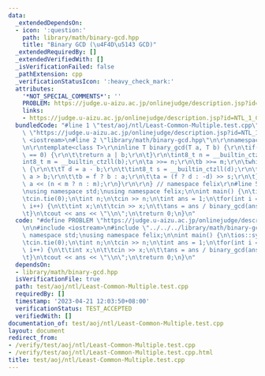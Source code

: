 ```yaml
---
data:
  _extendedDependsOn:
  - icon: ':question:'
    path: library/math/binary-gcd.hpp
    title: "Binary GCD (\u4F4D\u5143 GCD)"
  _extendedRequiredBy: []
  _extendedVerifiedWith: []
  _isVerificationFailed: false
  _pathExtension: cpp
  _verificationStatusIcon: ':heavy_check_mark:'
  attributes:
    '*NOT_SPECIAL_COMMENTS*': ''
    PROBLEM: https://judge.u-aizu.ac.jp/onlinejudge/description.jsp?id=NTL_1_C
    links:
    - https://judge.u-aizu.ac.jp/onlinejudge/description.jsp?id=NTL_1_C
  bundledCode: "#line 1 \"test/aoj/ntl/Least-Common-Multiple.test.cpp\"\n#define PROBLEM\
    \ \"https://judge.u-aizu.ac.jp/onlinejudge/description.jsp?id=NTL_1_C\"\n\n#include\
    \ <iostream>\n#line 2 \"library/math/binary-gcd.hpp\"\n\r\nnamespace felix {\r\
    \n\r\ntemplate<class T>\r\ninline T binary_gcd(T a, T b) {\r\n\tif(a == 0 || b\
    \ == 0) {\r\n\t\treturn a | b;\r\n\t}\r\n\tint8_t n = __builtin_ctzll(a);\r\n\t\
    int8_t m = __builtin_ctzll(b);\r\n\ta >>= n;\r\n\tb >>= m;\r\n\twhile(a != b)\
    \ {\r\n\t\tT d = a - b;\r\n\t\tint8_t s = __builtin_ctzll(d);\r\n\t\tbool f =\
    \ a > b;\r\n\t\tb = f ? b : a;\r\n\t\ta = (f ? d : -d) >> s;\r\n\t}\r\n\treturn\
    \ a << (n < m ? n : m);\r\n}\r\n\r\n} // namespace felix\r\n#line 5 \"test/aoj/ntl/Least-Common-Multiple.test.cpp\"\
    \nusing namespace std;\nusing namespace felix;\n\nint main() {\n\tios::sync_with_stdio(false);\n\
    \tcin.tie(0);\n\tint n;\n\tcin >> n;\n\tint ans = 1;\n\tfor(int i = 0; i < n;\
    \ i++) {\n\t\tint x;\n\t\tcin >> x;\n\t\tans = ans / binary_gcd(ans, x) * x;\n\
    \t}\n\tcout << ans << \"\\n\";\n\treturn 0;\n}\n"
  code: "#define PROBLEM \"https://judge.u-aizu.ac.jp/onlinejudge/description.jsp?id=NTL_1_C\"\
    \n\n#include <iostream>\n#include \"../../../library/math/binary-gcd.hpp\"\nusing\
    \ namespace std;\nusing namespace felix;\n\nint main() {\n\tios::sync_with_stdio(false);\n\
    \tcin.tie(0);\n\tint n;\n\tcin >> n;\n\tint ans = 1;\n\tfor(int i = 0; i < n;\
    \ i++) {\n\t\tint x;\n\t\tcin >> x;\n\t\tans = ans / binary_gcd(ans, x) * x;\n\
    \t}\n\tcout << ans << \"\\n\";\n\treturn 0;\n}\n"
  dependsOn:
  - library/math/binary-gcd.hpp
  isVerificationFile: true
  path: test/aoj/ntl/Least-Common-Multiple.test.cpp
  requiredBy: []
  timestamp: '2023-04-21 12:03:50+08:00'
  verificationStatus: TEST_ACCEPTED
  verifiedWith: []
documentation_of: test/aoj/ntl/Least-Common-Multiple.test.cpp
layout: document
redirect_from:
- /verify/test/aoj/ntl/Least-Common-Multiple.test.cpp
- /verify/test/aoj/ntl/Least-Common-Multiple.test.cpp.html
title: test/aoj/ntl/Least-Common-Multiple.test.cpp
---
```

